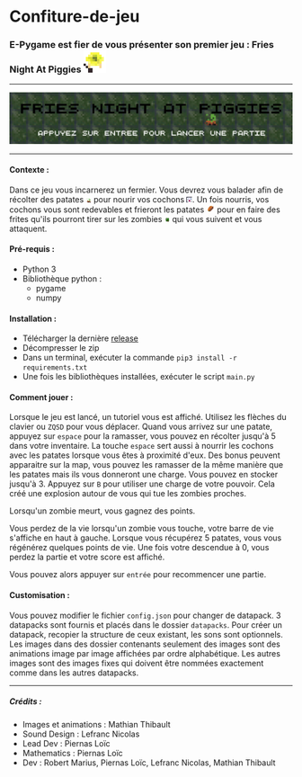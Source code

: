 # Confiture-de-jeu

### E-Pygame est fier de vous présenter son premier jeu : __Fries Night At Piggies__ ![](readme/Player.png)

---

![](readme/Menu.png)

---

#### __Contexte :__ 
Dans ce jeu vous incarnerez un fermier.
Vous devrez vous balader afin de récolter des patates ![](datapacks/base/images/terrain/pousse3.png) pour nourir vos cochons ![](datapacks/base/images/pig/idle/fire1.png).
Un fois nourris, vos cochons vous sont redevables et frieront les patates ![](datapacks/base/images/player/autre/potatoemini.png) pour en faire des frites qu'ils pourront tirer sur les zombies ![](datapacks/base/images/zombie/walk/walk1.png) qui vous suivent et vous attaquent.

#### __Pré-requis :__
- Python 3
- Bibliothèque python :
    - pygame
    - numpy

#### __Installation :__
- Télécharger la dernière [release](https://github.com/MariusROBERT/confiture-de-jeu/releases)
- Décompresser le zip
- Dans un terminal, exécuter la commande `pip3 install -r requirements.txt`
- Une fois les bibliothèques installées, exécuter le script `main.py` 

#### __Comment jouer :__
Lorsque le jeu est lancé, un tutoriel vous est affiché.
Utilisez les flèches du clavier ou `ZQSD` pour vous déplacer.
Quand vous arrivez sur une patate, appuyez sur `espace` pour la ramasser, vous pouvez en récolter jusqu'à 5 dans votre inventaire.
La touche `espace` sert aussi à nourrir les cochons avec les patates lorsque vous êtes à proximité d'eux.
Des bonus peuvent apparaitre sur la map, vous pouvez les ramasser de la même manière que les patates mais ils vous donneront une charge. Vous pouvez en stocker jusqu'à 3.
Appuyez sur `B` pour utiliser une charge de votre pouvoir. Cela créé une explosion autour de vous qui tue les zombies proches.

Lorsqu'un zombie meurt, vous gagnez des points.

Vous perdez de la vie lorsqu'un zombie vous touche, votre barre de vie s'affiche en haut à gauche.
Lorsque vous récupérez 5 patates, vous vous régénérez quelques points de vie.
Une fois votre descendue à 0, vous perdez la partie et votre score est affiché.

Vous pouvez alors appuyer sur `entrée` pour recommencer une partie.

#### __Customisation :__
Vous pouvez modifier le fichier `config.json` pour changer de datapack.
3 datapacks sont fournis et placés dans le dossier `datapacks`.
Pour créer un datapack, recopier la structure de ceux existant, les sons sont optionnels.
Les images dans des dossier contenants seulement des images sont des animations image par image affichées par ordre alphabétique.
Les autres images sont des images fixes qui doivent être nommées exactement comme dans les autres datapacks.

---

##### __Crédits :__
- Images et animations : Mathian Thibault
- Sound Design : Lefranc Nicolas
- Lead Dev : Piernas Loïc
- Mathematics : Piernas Loïc
- Dev : Robert Marius, Piernas Loïc, Lefranc Nicolas, Mathian Thibault